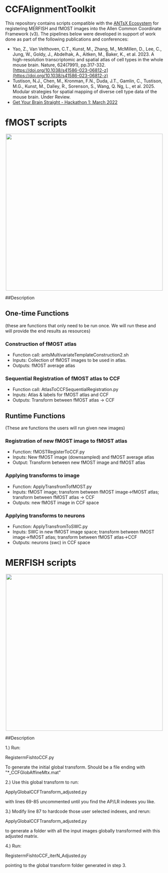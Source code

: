 # CCFAlignmentToolkit

This repository contains scripts compatible with the [ANTsX Ecosystem](https://github.com/ANTsX) for registering MERFISH and fMOST images into the Allen Common Coordinate Framework (v3). The pipelines below were developed in support of work done as part of the following publications and conferences:

- Yao, Z., Van Velthoven, C.T., Kunst, M., Zhang, M., McMillen, D., Lee, C., Jung, W., Goldy, J., Abdelhak, A., Aitken, M., Baker, K., et al. 2023. A high-resolution transcriptomic and spatial atlas of cell types in the whole mouse brain. Nature, 624(7991), pp.317-332. [https://doi.org/10.1038/s41586-023-06812-z](https://doi.org/10.1038/s41586-023-06812-z)
- Tustison, N.J., Chen, M., Kronman, F.N., Duda, J.T., Gamlin, C., Tustison, M.G., Kunst, M., Dalley, R., Sorenson, S., Wang, Q. Ng, L., et al. 2025. Modular strategies for spatial mapping of diverse cell type data of the mouse brain. Under Review.
- [Get Your Brain Straight - Hackathon 1: March 2022](HCK01_2022_Virtual/README.md)



# fMOST scripts

<p align="middle">
  <img src="https://github.com/ntustison/DevCCF-Velocity-Flow/blob/main/Manuscript/Figures/fmostPipeline.png" width="500" />
</p>
##Description

## One-time Functions 
(these are functions that only need to be run once. We will run these and will provide the end results as resources) 
### Construction of fMOST atlas 
  - Function call: antsMultivariateTemplateConstruction2.sh
  - Inputs: Collection of fMOST images to be used in atlas.
  - Outputs: fMOST average atlas

### Sequential Registration of fMOST atlas to CCF
- Function call: AtlasToCCFSequentialRegistration.py
- Inputs: Atlas & labels for fMOST atlas and CCF
- Outputs: Transform between fMOST atlas -> CCF

## Runtime Functions 
(These are functions the users will run given new images)

### Registration of new fMOST image to fMOST atlas
- Function: fMOSTRegisterToCCF.py
- Inputs: New fMOST image (downsampled) and fMOST average atlas
- Output: Transform between new fMOST image and fMOST atlas

### Applying transforms to image
- Function: ApplyTransfromTofMOST.py
- Inputs: fMOST image; transform between fMOST image->fMOST atlas; transform between fMOST atlas -> CCF
- Outputs: new fMOST image in CCF space

### Applying transforms to neurons
- Function: ApplyTransfromToSWC.py
- Inputs: SWC in new fMOST image space; transform between fMOST image->fMOST atlas; transform between fMOST atlas->CCF
- Outputs:  neurons (swc) in CCF space

# MERFISH scripts

<p align="middle">
  <img src="https://github.com/ntustison/DevCCF-Velocity-Flow/blob/main/Manuscript/Figures/merfishPipeline.png" width="500" />
</p>

##Description

1.) Run: 

RegistermFishtoCCF.py

To generate the initial global transform. Should be a file ending with "*_CCFGlobAffineMtx.mat" 

2.) Use this global transform to run:

ApplyGlobalCCFTransform_adjusted.py

with lines 69-85 uncommented until you find the AP/LR indexes you like.

3.) Modify line 87 to hardcode those user selected indexes, and rerun: 

ApplyGlobalCCFTransform_adjusted.py

to generate a folder with all the input images globally transformed with this adjusted matrix.

4.) Run:

RegistermFishtoCCF_iterN_Adjusted.py

pointing to the global transform folder generated in step 3.

